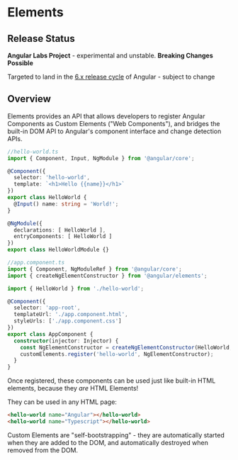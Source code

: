 # Elements

## Release Status

**Angular Labs Project** - experimental and unstable. **Breaking Changes Possible** 

Targeted to land in the [6.x release cycle](https://github.com/angular/angular/blob/master/docs/RELEASE_SCHEDULE.md) of Angular - subject to change

## Overview

Elements provides an API that allows developers to register Angular Components as Custom Elements 
("Web Components"), and bridges the built-in DOM API to Angular's component interface and change 
detection APIs.

```ts
//hello-world.ts
import { Component, Input, NgModule } from '@angular/core';

@Component({
  selector: 'hello-world',
  template: `<h1>Hello {{name}}</h1>`
})
export class HelloWorld {
  @Input() name: string = 'World!';
}

@NgModule({
  declarations: [ HelloWorld ],
  entryComponents: [ HelloWorld ]
})
export class HelloWorldModule {}
```

```ts
//app.component.ts
import { Component, NgModuleRef } from '@angular/core';
import { createNgElementConstructor } from '@angular/elements';

import { HelloWorld } from './hello-world';

@Component({
  selector: 'app-root',
  templateUrl: './app.component.html',
  styleUrls: ['./app.component.css']
})
export class AppComponent {
  constructor(injector: Injector) {
    const NgElementConstructor = createNgElementConstructor(HelloWorld, {injector});
    customElements.register('hello-world', NgElementConstructor);
  }
}

```
Once registered, these components can be used just like built-in HTML elements, because they *are* 
HTML Elements!

They can be used in any HTML page:

```html
<hello-world name="Angular"></hello-world>
<hello-world name="Typescript"></hello-world>
```

Custom Elements are "self-bootstrapping" - they are automatically started when they are added to the 
DOM, and automatically destroyed when removed from the DOM.
